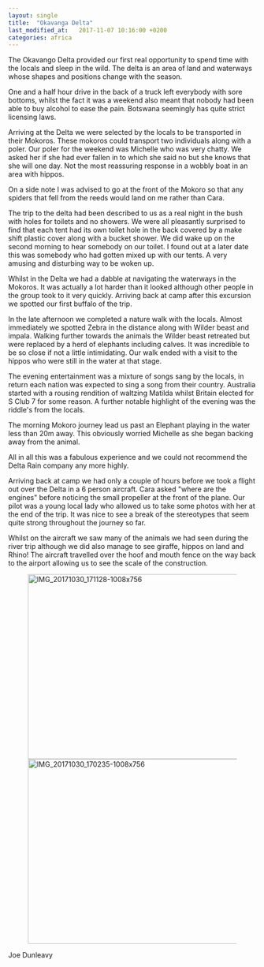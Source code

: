 ```yaml
---
layout: single
title:  "Okavanga Delta"
last_modified_at:   2017-11-07 10:16:00 +0200
categories: africa
---
```


The Okavango Delta provided our first real opportunity to spend time with the locals and sleep in the wild. The delta is an area of land and waterways whose shapes and positions change with the season.

One and a half hour drive in the back of a truck left everybody with sore bottoms, whilst the fact it was a weekend also meant that nobody had been able to buy alcohol to ease the pain. Botswana seemingly has quite strict licensing laws.

Arriving at the Delta we were selected by the locals to be transported in their Mokoros. These mokoros could transport two individuals along with a poler. Our poler for the weekend was Michelle who was very chatty. We asked her if she had ever fallen in to which she said no but she knows that she will one day. Not the most reassuring response in a wobbly boat in an area with hippos.

On a side note I was advised to go at the front of the Mokoro so that any spiders that fell from the reeds would land on me rather than Cara. 

The trip to the delta had been described to us as a real night in the bush with holes for toilets and no showers. We were all pleasantly surprised to find that each tent had its own toilet hole in the back covered by a make shift plastic cover along with a bucket shower. We did wake up on the second morning to hear somebody on our toilet. I found out at a later date this was somebody who had gotten mixed up with our tents. A very amusing and disturbing way to be woken up.

Whilst in the Delta we had a dabble at navigating the waterways in the Mokoros. It was actually a lot harder than it looked although other people in the group took to it very quickly. Arriving back at camp after this excursion we spotted our first buffalo of the trip.

In the late afternoon we completed a nature walk with the locals. Almost immediately we spotted Zebra in the distance along with Wilder beast and impala. Walking further towards the animals the Wilder beast retreated but were replaced by a herd of elephants including calves. It was incredible to be so close if not a little intimidating. Our walk ended with a visit to the hippos who were still in the water at that stage.

The evening entertainment was a mixture of songs sang by the locals, in return each nation was expected to sing a song from their country. Australia started with a rousing rendition of waltzing Matilda whilst Britain elected for S Club 7 for some reason. A further notable highlight of the evening was the riddle's from the locals.

The morning Mokoro journey lead us past an Elephant playing in the water less than 20m away. This obviously worried Michelle as she began backing away from the animal.

All in all this was a fabulous experience and we could not recommend the Delta Rain company any more highly.

Arriving back at camp we had only a couple of hours before we took a flight out over the Delta in a 6 person aircraft. Cara asked "where are the engines" before noticing the small propeller at the front of the plane. Our pilot was a young local lady who allowed us to take some photos with her at the end of the trip. It was nice to see a break of the stereotypes that seem quite strong throughout the journey so far.

Whilst on the aircraft we saw many of the animals we had seen during the river trip although we did also manage to see giraffe, hippos on land and Rhino! The aircraft travelled over the hoof and mouth fence on the way back to the airport allowing us to see the scale of the construction.


<figure class="half">
	<a data-flickr-embed="true"  href="https://www.flickr.com/photos/141696511@N06/38277104654/in/album-72157667336988719/" title="IMG_20171030_171128-1008x756"><img src="https://farm5.staticflickr.com/4598/38277104654_6c1741fb79.jpg" width="500" height="375" alt="IMG_20171030_171128-1008x756"></a><script async src="//embedr.flickr.com/assets/client-code.js" charset="utf-8"></script>
	<a data-flickr-embed="true"  href="https://www.flickr.com/photos/141696511@N06/24128785587/in/album-72157667336988719/" title="IMG_20171030_170235-1008x756"><img src="https://farm5.staticflickr.com/4733/24128785587_0b9a08ed06.jpg" width="500" height="375" alt="IMG_20171030_170235-1008x756"></a><script async src="//embedr.flickr.com/assets/client-code.js" charset="utf-8"></script>

	
</figure>



Joe Dunleavy
